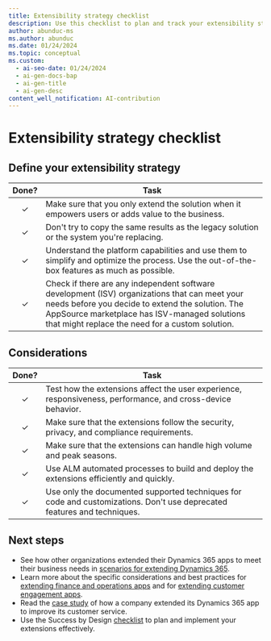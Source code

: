 ```yaml
---
title: Extensibility strategy checklist
description: Use this checklist to plan and track your extensibility strategy for Dynamics 365 apps, including sections for defining strategies and considerations.
author: abunduc-ms
ms.author: abunduc
ms.date: 01/24/2024
ms.topic: conceptual
ms.custom:
  - ai-seo-date: 01/24/2024
  - ai-gen-docs-bap
  - ai-gen-title
  - ai-gen-desc
content_well_notification: AI-contribution
---
```


# Extensibility strategy checklist

## Define your extensibility strategy

| Done? | Task |
| :---: | --- |
| &check; | Make sure that you only extend the solution when it empowers users or adds value to the business. |
| &check; | Don't try to copy the same results as the legacy solution or the system you're replacing. |
| &check; | Understand the platform capabilities and use them to simplify and optimize the process. Use the out-of-the-box features as much as possible. |
| &check; | Check if there are any independent software development (ISV) organizations that can meet your needs before you decide to extend the solution. The AppSource marketplace has ISV-managed solutions that might replace the need for a custom solution. |

## Considerations

| Done? | Task |
| :---: | --- |
| &check; | Test how the extensions affect the user experience, responsiveness, performance, and cross-device behavior. |
| &check; | Make sure that the extensions follow the security, privacy, and compliance requirements. |
| &check; | Make sure that the extensions can handle high volume and peak seasons. |
| &check; | Use ALM automated processes to build and deploy the extensions efficiently and quickly. |
| &check; | Use only the documented supported techniques for code and customizations. Don't use deprecated features and techniques. |

## Next steps

- See how other organizations extended their Dynamics 365 apps to meet their business needs in [scenarios for extending Dynamics 365](extend-your-solution-scenarios.md).
- Learn more about the specific considerations and best practices for [extending finance and operations apps](extend-your-solution-guidance-product-fo.md) and for [extending customer engagement apps](extend-your-solution-guidance-product-ce.md).
- Read the [case study](extend-your-solution-case-study.md) of how a company extended its Dynamics 365 app to improve its customer service.
- Use the Success by Design [checklist](extend-your-solution-checklist.md) to plan and implement your extensions effectively.
